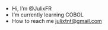 -  Hi, I’m @JulixFR
-  I’m currently learning COBOL
-  How to reach me julixtnt@gmail.com



<!---
JulixFR/JulixFR is a ✨ special ✨ repository because its `README.md` (this file) appears on your GitHub profile.
You can click the Preview link to take a look at your changes.
--->
